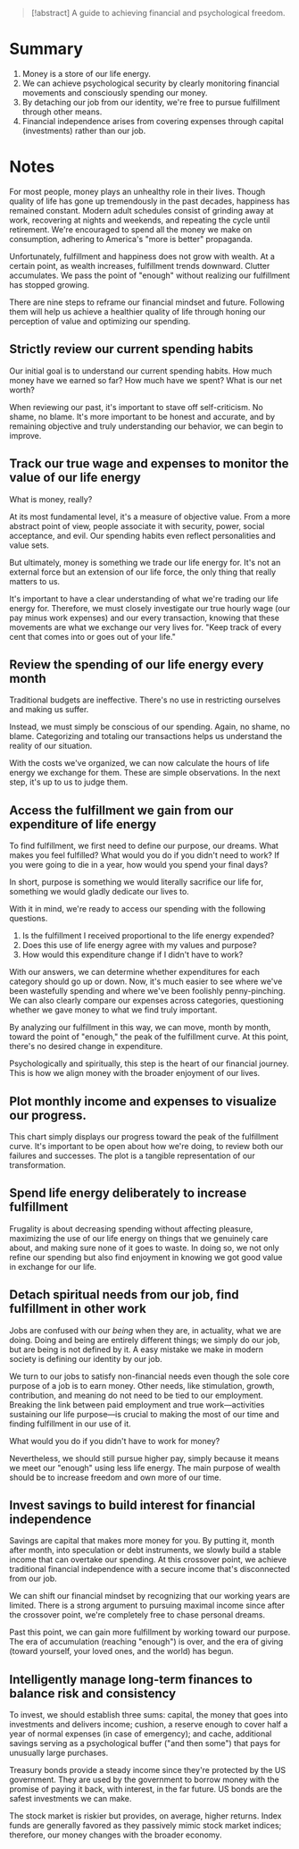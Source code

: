 > [!abstract]
> A guide to achieving financial and psychological freedom.

# Summary
1. Money is a store of our life energy.
2. We can achieve psychological security by clearly monitoring financial movements and consciously spending our money.
3. By detaching our job from our identity, we're free to pursue fulfillment through other means.
4. Financial independence arises from covering expenses through capital (investments) rather than our job.

# Notes
For most people, money plays an unhealthy role in their lives. Though quality of life has gone up tremendously in the past decades, happiness has remained constant. Modern adult schedules consist of grinding away at work, recovering at nights and weekends, and repeating the cycle until retirement. We're encouraged to spend all the money we make on consumption, adhering to America's "more is better" propaganda.

Unfortunately, fulfillment and happiness does not grow with wealth. At a certain point, as wealth increases, fulfillment trends downward. Clutter accumulates. We pass the point of "enough" without realizing our fulfillment has stopped growing.

There are nine steps to reframe our financial mindset and future. Following them will help us achieve a healthier quality of life through honing our perception of value and optimizing our spending.

## Strictly review our current spending habits
Our initial goal is to understand our current spending habits. How much money have we earned so far? How much have we spent? What is our net worth?

When reviewing our past, it's important to stave off self-criticism. No shame, no blame. It's more important to be honest and accurate, and by remaining objective and truly understanding our behavior, we can begin to improve.

## Track our true wage and expenses to monitor the value of our life energy
What is money, really?

At its most fundamental level, it's a measure of objective value. From a more abstract point of view, people associate it with security, power, social acceptance, and evil. Our spending habits even reflect personalities and value sets.

But ultimately, money is something we trade our life energy for. It's not an external force but an extension of our life force, the only thing that really matters to us.

It's important to have a clear understanding of what we're trading our life energy for. Therefore, we must closely investigate our true hourly wage (our pay minus work expenses) and our every transaction, knowing that these movements are what we exchange our very lives for. "Keep track of every cent that comes into or goes out of your life."

## Review the spending of our life energy every month
Traditional budgets are ineffective. There's no use in restricting ourselves and making us suffer.

Instead, we must simply be conscious of our spending. Again, no shame, no blame. Categorizing and totaling our transactions helps us understand the reality of our situation.

With the costs we've organized, we can now calculate the hours of life energy we exchange for them. These are simple observations. In the next step, it's up to us to judge them.

## Access the fulfillment we gain from our expenditure of life energy
To find fulfillment, we first need to define our purpose, our dreams. What makes you feel fulfilled? What would you do if you didn't need to work? If you were going to die in a year, how would you spend your final days?

In short, purpose is something we would literally sacrifice our life for, something we would gladly dedicate our lives to.

With it in mind, we're ready to access our spending with the following questions.
1. Is the fulfillment I received proportional to the life energy expended?
2. Does this use of life energy agree with my values and purpose?
3. How would this expenditure change if I didn't have to work?

With our answers, we can determine whether expenditures for each category should go up or down. Now, it's much easier to see where we've been wastefully spending and where we've been foolishly penny-pinching. We can also clearly compare our expenses across categories, questioning whether we gave money to what we find truly important.

By analyzing our fulfillment in this way, we can move, month by month, toward the point of "enough," the peak of the fulfillment curve. At this point, there's no desired change in expenditure.

Psychologically and spiritually, this step is the heart of our financial journey. This is how we align money with the broader enjoyment of our lives.

## Plot monthly income and expenses to visualize our progress.
This chart simply displays our progress toward the peak of the fulfillment curve. It's important to be open about how we're doing, to review both our failures and successes. The plot is a tangible representation of our transformation.

## Spend life energy deliberately to increase fulfillment
Frugality is about decreasing spending without affecting pleasure, maximizing the use of our life energy on things that we genuinely care about, and making sure none of it goes to waste. In doing so, we not only refine our spending but also find enjoyment in knowing we got good value in exchange for our life.

## Detach spiritual needs from our job, find fulfillment in other work
Jobs are confused with our _being_ when they are, in actuality, what we are doing. Doing and being are entirely different things; we simply do our job, but are being is not defined by it. A easy mistake we make in modern society is defining our identity by our job.

We turn to our jobs to satisfy non-financial needs even though the sole core purpose of a job is to earn money. Other needs, like stimulation, growth, contribution, and meaning do not need to be tied to our employment. Breaking the link between paid employment and true work—activities sustaining our life purpose—is crucial to making the most of our time and finding fulfillment in our use of it.

What would you do if you didn't have to work for money?

Nevertheless, we should still pursue higher pay, simply because it means we meet our "enough" using less life energy. The main purpose of wealth should be to increase freedom and own more of our time.

## Invest savings to build interest for financial independence
Savings are capital that makes more money for you. By putting it, month after month, into speculation or debt instruments, we slowly build a stable income that can overtake our spending. At this crossover point, we achieve traditional financial independence with a secure income that's disconnected from our job.

We can shift our financial mindset by recognizing that our working years are limited. There is a strong argument to pursuing maximal income since after the crossover point, we're completely free to chase personal dreams.

Past this point, we can gain more fulfillment by working toward our purpose. The era of accumulation (reaching "enough") is over, and the era of giving (toward yourself, your loved ones, and the world) has begun.

## Intelligently manage long-term finances to balance risk and consistency
To invest, we should establish three sums: capital, the money that goes into investments and delivers income; cushion, a reserve enough to cover half a year of normal expenses (in case of emergency); and cache, additional savings serving as a psychological buffer ("and then some") that pays for unusually large purchases.

Treasury bonds provide a steady income since they're protected by the US government. They are used by the government to borrow money with the promise of paying it back, with interest, in the far future. US bonds are the safest investments we can make.

The stock market is riskier but provides, on average, higher returns. Index funds are generally favored as they passively mimic stock market indices; therefore, our money changes with the broader economy.